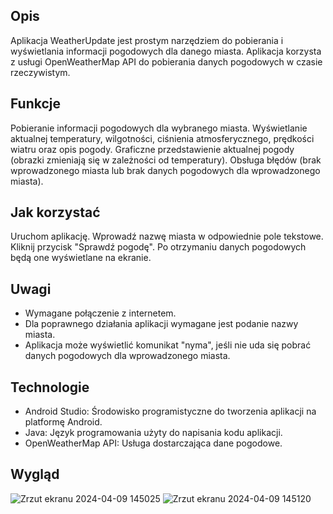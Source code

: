 ## Opis
Aplikacja WeatherUpdate jest prostym narzędziem do pobierania i wyświetlania informacji pogodowych dla danego miasta. Aplikacja korzysta z usługi OpenWeatherMap API do pobierania danych pogodowych w czasie rzeczywistym.

## Funkcje
Pobieranie informacji pogodowych dla wybranego miasta.
Wyświetlanie aktualnej temperatury, wilgotności, ciśnienia atmosferycznego, prędkości wiatru oraz opis pogody.
Graficzne przedstawienie aktualnej pogody (obrazki zmieniają się w zależności od temperatury).
Obsługa błędów (brak wprowadzonego miasta lub brak danych pogodowych dla wprowadzonego miasta).

## Jak korzystać
Uruchom aplikację.
Wprowadź nazwę miasta w odpowiednie pole tekstowe.
Kliknij przycisk "Sprawdź pogodę".
Po otrzymaniu danych pogodowych będą one wyświetlane na ekranie.

## Uwagi
- Wymagane połączenie z internetem.
- Dla poprawnego działania aplikacji wymagane jest podanie nazwy miasta.
- Aplikacja może wyświetlić komunikat "nyma", jeśli nie uda się pobrać danych pogodowych dla wprowadzonego miasta.
  
## Technologie
- Android Studio: Środowisko programistyczne do tworzenia aplikacji na platformę Android.
- Java: Język programowania użyty do napisania kodu aplikacji.
- OpenWeatherMap API: Usługa dostarczająca dane pogodowe.
 
## Wygląd
![Zrzut ekranu 2024-04-09 145025](https://github.com/oloski2/topilne/assets/147028549/f54012f0-bfbf-4a93-8615-8374e99c558c)
![Zrzut ekranu 2024-04-09 145120](https://github.com/oloski2/topilne/assets/147028549/cd995792-8764-4580-b4b3-6582a874c6d0)
